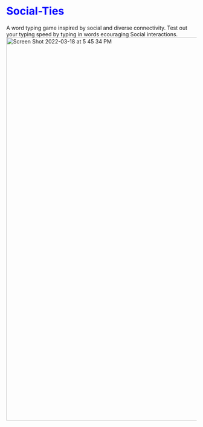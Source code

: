 # <h1 style="color:blue;">Social-Ties</h1>
A word typing game inspired by social and diverse connectivity. Test out your typing speed by typing in words ecouraging Social interactions.
<img width="1015" alt="Screen Shot 2022-03-18 at 5 45 34 PM" src="https://user-images.githubusercontent.com/98435259/159087371-642a7c8b-5347-413b-b235-daea2f59ba29.png">
